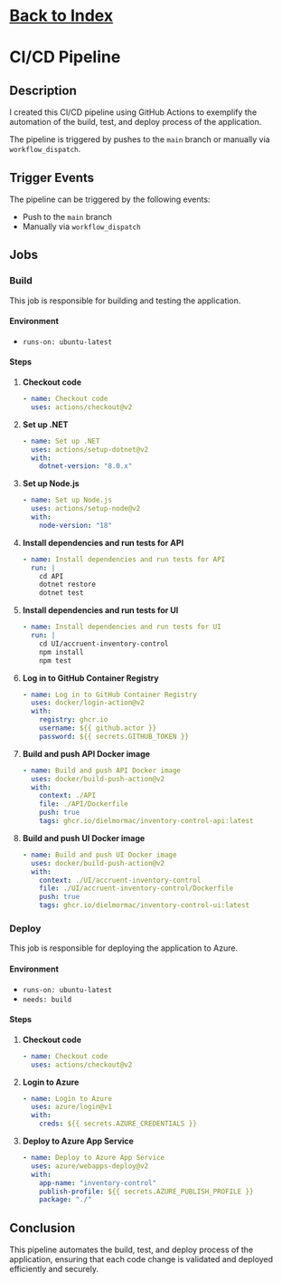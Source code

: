 # [Back to Index](../Index.md)

# CI/CD Pipeline

## Description
I created this CI/CD pipeline using GitHub Actions to exemplify the automation of the build, test, and deploy process of the application.

The pipeline is triggered by pushes to the `main` branch or manually via `workflow_dispatch`.

## Trigger Events
The pipeline can be triggered by the following events:
- Push to the `main` branch
- Manually via `workflow_dispatch`

## Jobs

### Build
This job is responsible for building and testing the application.

#### Environment
- `runs-on: ubuntu-latest`

#### Steps
1. **Checkout code**
    ```yaml
    - name: Checkout code
      uses: actions/checkout@v2
    ```

2. **Set up .NET**
    ```yaml
    - name: Set up .NET
      uses: actions/setup-dotnet@v2
      with:
        dotnet-version: "8.0.x"
    ```

3. **Set up Node.js**
    ```yaml
    - name: Set up Node.js
      uses: actions/setup-node@v2
      with:
        node-version: "18"
    ```

4. **Install dependencies and run tests for API**
    ```yaml
    - name: Install dependencies and run tests for API
      run: |
        cd API
        dotnet restore
        dotnet test
    ```

5. **Install dependencies and run tests for UI**
    ```yaml
    - name: Install dependencies and run tests for UI
      run: |
        cd UI/accruent-inventory-control
        npm install
        npm test
    ```

6. **Log in to GitHub Container Registry**
    ```yaml
    - name: Log in to GitHub Container Registry
      uses: docker/login-action@v2
      with:
        registry: ghcr.io
        username: ${{ github.actor }}
        password: ${{ secrets.GITHUB_TOKEN }}
    ```

7. **Build and push API Docker image**
    ```yaml
    - name: Build and push API Docker image
      uses: docker/build-push-action@v2
      with:
        context: ./API
        file: ./API/Dockerfile
        push: true
        tags: ghcr.io/dielmormac/inventory-control-api:latest
    ```

8. **Build and push UI Docker image**
    ```yaml
    - name: Build and push UI Docker image
      uses: docker/build-push-action@v2
      with:
        context: ./UI/accruent-inventory-control
        file: ./UI/accruent-inventory-control/Dockerfile
        push: true
        tags: ghcr.io/dielmormac/inventory-control-ui:latest
    ```

### Deploy
This job is responsible for deploying the application to Azure.

#### Environment
- `runs-on: ubuntu-latest`
- `needs: build`

#### Steps
1. **Checkout code**
    ```yaml
    - name: Checkout code
      uses: actions/checkout@v2
    ```

2. **Login to Azure**
    ```yaml
    - name: Login to Azure
      uses: azure/login@v1
      with:
        creds: ${{ secrets.AZURE_CREDENTIALS }}
    ```

3. **Deploy to Azure App Service**
    ```yaml
    - name: Deploy to Azure App Service
      uses: azure/webapps-deploy@v2
      with:
        app-name: "inventory-control"
        publish-profile: ${{ secrets.AZURE_PUBLISH_PROFILE }}
        package: "./"
    ```

## Conclusion
This pipeline automates the build, test, and deploy process of the application, ensuring that each code change is validated and deployed efficiently and securely.
